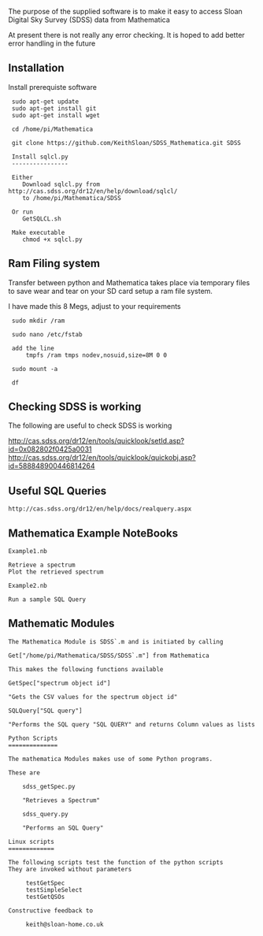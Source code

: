   The purpose of the supplied software is to make it easy to access
  Sloan Digital Sky Survey (SDSS) data from Mathematica

  At present there is not really any error checking. It is hoped to add
  better error handling in the future

## Installation

  Install prerequiste software

     sudo apt-get update
     sudo apt-get install git
     sudo apt-get install wget

     cd /home/pi/Mathematica

     git clone https://github.com/KeithSloan/SDSS_Mathematica.git SDSS

     Install sqlcl.py
     ----------------

     Either
        Download sqlcl.py from http://cas.sdss.org/dr12/en/help/download/sqlcl/ 
        to /home/pi/Mathematica/SDSS

     Or run
        GetSQLCL.sh

     Make executable
        chmod +x sqlcl.py
        
## Ram Filing system

  Transfer between python and Mathematica takes place via temporary files
  to save wear and tear on your SD card setup a ram file system.

  I have made this 8 Megs, adjust to your requirements
    
     sudo mkdir /ram

     sudo nano /etc/fstab

     add the line
         tmpfs /ram tmps nodev,nosuid,size=8M 0 0 

     sudo mount -a

     df

## Checking SDSS is working

   The following are useful to check SDSS is working

   http://cas.sdss.org/dr12/en/tools/quicklook/setId.asp?id=0x082802f0425a0031
   http://cas.sdss.org/dr12/en/tools/quicklook/quickobj.asp?id=588848900446814264

## Useful SQL Queries
   
    http://cas.sdss.org/dr12/en/help/docs/realquery.aspx
 
## Mathematica Example NoteBooks

    Example1.nb
      
    Retrieve a spectrum
    Plot the retrieved spectrum

    Example2.nb

    Run a sample SQL Query

## Mathematic Modules

    The Mathematica Module is SDSS`.m and is initiated by calling

    Get["/home/pi/Mathematica/SDSS/SDSS`.m"] from Mathematica

    This makes the following functions available

    GetSpec["spectrum object id"]

    "Gets the CSV values for the spectrum object id"

    SQLQuery["SQL query"]

    "Performs the SQL query "SQL QUERY" and returns Column values as lists

    Python Scripts
    ==============

    The mathematica Modules makes use of some Python programs.

    These are

        sdss_getSpec.py

        "Retrieves a Spectrum"

        sdss_query.py
    
        "Performs an SQL Query"

    Linux scripts
    =============

    The following scripts test the function of the python scripts
    They are invoked without parameters

         testGetSpec
         testSimpleSelect
         testGetQSOs 

    Constructive feedback to
         
         keith@sloan-home.co.uk
